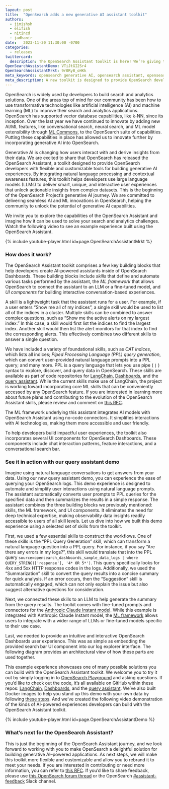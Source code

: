```yaml
---
layout: post
title:  "OpenSearch adds a new generative AI assistant toolkit"
authors:
  - jimishsh
  - elifish
  - nitincd
  - jadhanir
date:   2023-11-30 11:30:00 -0700
categories:
  - releases
twittercard:
  description: The OpenSearch Assistant toolkit is here! We’re giving the community the tools to build genAI experiences inside of OpenSearch Dashboards. Learn more on the OpenSearch blog & see how you can start building your AI-powered assistant today!
OpenSearchAssistantDemo: VTiJtGI2Sr4
OpenSearchAssistantMrkt: 9r0RyB_oHKk
meta_keywords: opensearch generative AI, opensearch assistant, opensearch AI assistant, opensearch query assistant, opensearch chat, opensearch machine learning
meta_description: A new toolkit is designed to provide OpenSearch developers with flexible and customizable tools for building generative AI experiences. Integrate natural language processing and contextual awareness features and deploy large language models to deliver interactive user experiences that unlock actionable insights.
---
```


OpenSearch is widely used by developers to build search and analytics solutions. One of the areas top of mind for our community has been how to use transformative technologies like artificial intelligence (AI) and machine learning (ML) to improve their search and analytics applications. OpenSearch has supported vector database capabilities, like k-NN, since its inception. Over the last year we have continued to innovate by adding new AI/ML features, like conversational search, neural search, and ML model extensibility through [ML Commons](https://opensearch.org/docs/latest/ml-commons-plugin/index/), to the OpenSearch suite of capabilities. Putting these capabilities in place has allowed us to innovate further by incorporating generative AI into OpenSearch. 

Generative AI is changing how users interact with and derive insights from their data. We are excited to share that OpenSearch has released the OpenSearch Assistant, a toolkit designed to provide OpenSearch developers with flexible and customizable tools for building generative AI experiences. By integrating natural language processing and contextual awareness features, this toolkit helps developers use large language models (LLMs) to deliver smart, unique, and interactive user experiences that unlock actionable insights from complex datasets. This is the beginning of the OpenSearch Project’s generative AI journey. We are committed to delivering seamless AI and ML innovations in OpenSearch, helping the community to unlock the potential of generative AI capabilities. 

We invite you to explore the capabilities of the OpenSearch Assistant and imagine how it can be used to solve your search and analytics challenges. Watch the following video to see an example experience built using the OpenSearch Assistant.

{% include youtube-player.html id=page.OpenSearchAssistantMrkt %}

### How does it work? 

The OpenSearch Assistant toolkit comprises a few key building blocks that help developers create AI-powered assistants inside of OpenSearch Dashboards. These building blocks include *skills* that define and automate various tasks performed by the assistant, the *ML framework* that allows OpenSearch to connect the assistant to an LLM or a fine-tuned model, and *UI components* for building interactive conversation-based experiences.

A skill is a lightweight task that the assistant runs for a user. For example, if a user enters “Show me all of my indices”, a single skill would be used to list all of the indices in a cluster. Multiple skills can be combined to answer complex questions, such as “Show me the active alerts on my largest index.” In this case, a skill would first list the indices to find the largest index. Another skill would then list the alert monitors for that index to find the corresponding alerts. This effectively combines two different skills to answer a single question.

We have included a variety of foundational skills, such as *CAT indices*, which lists all indices; *Piped Processing Language (PPL) query generation*, which can convert user-provided natural language prompts into a PPL query; and many more. PPL is a query language that lets you use pipe ( `|` ) syntax to explore, discover, and query data in OpenSearch. These skills are available as part of code repositories for [LangChain](https://github.com/opensearch-project/dashboards-assistant/tree/feature/langchain), [Dashboards](https://github.com/opensearch-project/OpenSearch-Dashboards/tree/feature/2.11/os-assistant), and the [query assistant](https://github.com/opensearch-project/dashboards-observability/tree/feature/explorer-query-assistant). While the current skills make use of LangChain, the project is working toward incorporating core ML skills that can be conveniently accessed by any OpenSearch feature. If you are interested in learning more about future plans and contributing to the evolution of the OpenSearch Assistant skills, please review and comment on [this RFC](https://github.com/opensearch-project/dashboards-assistant/issues/18).

The ML framework underlying this assistant integrates AI models with OpenSearch Assistant using no-code connectors. It simplifies interactions with AI technologies, making them more accessible and user friendly.

To help developers build impactful user experiences, the toolkit also incorporates several UI components for OpenSearch Dashboards. These components include chat interaction patterns, feature interactions, and a conversational search bar.

### See it in action with our query assistant demo

Imagine using natural language conversations to get answers from your data. Using our new query assistant demo, you can experience the ease of querying your OpenSearch logs. This demo experience is designed to automate and simplify user interactions using natural language prompts. The assistant automatically converts user prompts to PPL queries for the specified data and then summarizes the results in a simple response. The assistant combines the three building blocks we previously mentioned: skills, the ML framework, and UI components. It eliminates the need for deep technical expertise, making observability data insights readily accessible to users of all skill levels. Let us dive into how we built this demo experience using a selected set of skills from the toolkit.

First, we used a few essential skills to construct the workflows. One of these skills is the “PPL Query Generation” skill, which can transform a natural language question into a PPL query. For instance, if you say “Are there any errors in my logs?”, this skill would translate that into the PPL query `source=opensearch_dashboards_sample_data_logs | where QUERY_STRING(['response'], '4* OR 5*')`. This query specifically looks for 4xx and 5xx HTTP response codes in the logs. Additionally, we used the “Summarization” skill to convert the query results into a concise summary for quick analysis. If an error occurs, then the “Suggestion” skill is automatically engaged, which can not only explain the issue but also suggest alternative questions for consideration.

Next, we connected these skills to an LLM to help generate the summary from the query results. The toolkit comes with fine-tuned prompts and connectors for the [Anthropic Claude Instant model](https://www.anthropic.com/index/releasing-claude-instant-1-2). While this example is integrated with Anthropic Claude Instant model, the [ML framework](https://opensearch.org/docs/latest/ml-commons-plugin/extensibility/index/) allows users to integrate with a wider range of LLMs or fine-tuned models specific to their use case. 

Last, we needed to provide an intuitive and interactive OpenSearch Dashboards user experience. This was as simple as embedding the provided search bar UI component into our log explorer interface. The following diagram provides an architectural view of how these parts are used together.

This example experience showcases one of many possible solutions you can build with the OpenSearch Assistant toolkit. We welcome you to try it out by simply logging in to [OpenSearch Playground](https://playground.opensearch.org/app/home) and asking questions. If you’d like to check out the code, it’s all available on GitHub within these repos: [LangChain](https://github.com/opensearch-project/dashboards-assistant/tree/feature/langchain), [Dashboards](https://github.com/opensearch-project/OpenSearch-Dashboards/tree/feature/2.11/os-assistant), and the [query assistant](https://github.com/opensearch-project/dashboards-observability/tree/feature/explorer-query-assistant). We’ve also built Docker images to help you stand up this demo with your own data by following [these steps](https://github.com/opensearch-project/dashboards-assistant/blob/main/GETTING_STARTED_GUIDE.md). And we’ve created the following video demonstration of the kinds of AI-powered experiences developers can build with the OpenSearch Assistant toolkit.

{% include youtube-player.html id=page.OpenSearchAssistantDemo %}

### What’s next for the OpenSearch Assistant?

This is just the beginning of the OpenSearch Assistant journey, and we look forward to working with you to make OpenSearch a delightful solution for building generative AI–powered applications. As next steps, we will make this toolkit more flexible and customizable and allow you to rebrand it to meet your needs. If you are interested in contributing or need more information, you can refer to [this RFC](https://github.com/opensearch-project/dashboards-assistant/issues/18). If you’d like to share feedback, please use [this OpenSearch forum thread](https://forum.opensearch.org/t/feedback-opensearch-assistant/16741) or the OpenSearch [#assistant-feedback](https://opensearch.slack.com/channels/assistant-feedback) Slack channel. 
